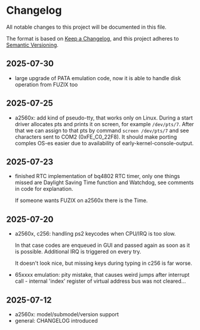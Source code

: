 # Changelog

All notable changes to this project will be documented in this file.

The format is based on [Keep a Changelog](https://keepachangelog.com/en/1.1.0/),
and this project adheres to [Semantic Versioning](https://semver.org/spec/v2.0.0.html).

## 2025-07-30
- large upgrade of PATA emulation code, now it is able to 
  handle disk operation from FUZIX too

## 2025-07-25
- a2560x: add kind of pseudo-tty, that works only on Linux.
  During a start driver allocates pts and prints it on screen,
  for example `/dev/pts/7`. After that we can assign to that
  pts by command `screen /dev/pts/7` and see characters sent
  to COM2 (0xFE_C0_22F8). It should make porting comples OS-es
  easier due to availability of early-kernel-console-output.

## 2025-07-23
- finished RTC implementation of bq4802 RTC timer, only one
  things missed are Daylight Saving Time function and Watchdog,
  see comments in code for explanation.

  If someone wants FUZIX on a2560x there is the Time.

## 2025-07-20
- a2560x, c256: handling ps2 keycodes when CPU/IRQ is too slow.

  In that case codes are enqueued in GUI and passed again as soon
  as it is possible. Additional IRQ is triggered on every try.

  It doesn't look nice, but missing keys during typing in c256
  is far worse.

- 65xxxx emulation: pity mistake, that causes weird jumps after
  interrupt call - internal 'index' register of virtual address
  bus was not cleared...

## 2025-07-12
- a2560x: model/submodel/version support 
- general: CHANGELOG introduced

